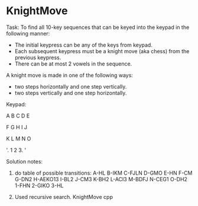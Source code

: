 KnightMove
==========

Task:
To find all 10-key sequences that can be keyed into the keypad in the following manner:
- The initial keypress can be any of the keys from keypad.
- Each subsequent keypress must be a knight move (aka chess) from the previous keypress.  
- There can be at most 2 vowels in the sequence.

A knight move is made in one of the following ways:
- two steps horizontally and one step vertically.
- two steps vertically and one step horizontally.

Keypad:

A B C D E 

F G H I J

K L M N O

'. 1 2 3. '
  

Solution notes:
1) do table of possible transitions:
A-HL
B-IKM
C-FJLN
D-GMO
E-HN
F-CM
G-DN2
H-AEKO13
I-BL2
J-CM3
K-BH2
L-ACI3
M-BDFJ
N-CEG1
O-DH2
1-FHN
2-GIKO
3-HL

2) Used recursive search.
KnightMove cpp 
